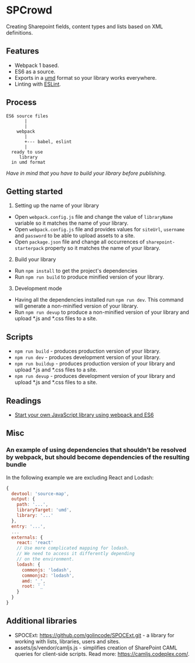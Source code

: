 # SPCrowd
Creating Sharepoint fields, content types and lists based on XML definitions.

## Features

* Webpack 1 based.
* ES6 as a source.
* Exports in a [umd](https://github.com/umdjs/umd) format so your library works everywhere.
* Linting with [ESLint](http://eslint.org/).

## Process

```
ES6 source files
       |
       |
    webpack
       |
       +--- babel, eslint
       |
  ready to use
     library
  in umd format
```
*Have in mind that you have to build your library before publishing.*

## Getting started

1. Setting up the name of your library
  * Open `webpack.config.js` file and change the value of `libraryName` variable so it matches the name of your library.
  * Open `webpack.config.js` file and provides values for `siteUrl`, `username` and `password` to be able to upload assets to a site.
  * Open `package.json` file and change all occurrences of `sharepoint-starterpack` property so it matches the name of your library.
2. Build your library
  * Run `npm install` to get the project's dependencies
  * Run `npm run build` to produce minified version of your library.
3. Development mode
  * Having all the dependencies installed run `npm run dev`. This command will generate a non-minified version of your library.
  * Run `npm run devup` to produce a non-minified version of your library and upload *.js and *.css files to a site.

## Scripts

* `npm run build` - produces production version of your library.
* `npm run dev` - produces development version of your library.
* `npm run buildup` - produces production version of your library and upload *.js and *.css files to a site.
* `npm run devup` - produces development version of your library and upload *.js and *.css files to a site.

## Readings

* [Start your own JavaScript library using webpack and ES6](http://krasimirtsonev.com/blog/article/javascript-library-starter-using-webpack-es6)

## Misc

### An example of using dependencies that shouldn’t be resolved by webpack, but should become dependencies of the resulting bundle

In the following example we are excluding React and Lodash:

```js
{
  devtool: 'source-map',
  output: {
    path: '...',
    libraryTarget: 'umd',
    library: '...'
  },
  entry: '...',
  ...
  externals: {
    react: 'react'
    // Use more complicated mapping for lodash.
    // We need to access it differently depending
    // on the environment.
    lodash: {
      commonjs: 'lodash',
      commonjs2: 'lodash',
      amd: '_',
      root: '_'
    }
  }
}
```
## Additional libraries

* SPOCExt: https://github.com/golincode/SPOCExt.git - a library for working with lists, libraries, users and sites.
* assets/js/vendor/camljs.js - simplifies creation of SharePoint CAML queries for client-side scripts. Read more: https://camljs.codeplex.com/.
